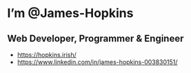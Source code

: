 # I’m @James-Hopkins
## Web Developer, Programmer & Engineer
- https://hopkins.irish/
- https://www.linkedin.com/in/james-hopkins-003830151/

<!---
James-Hopkins/James-Hopkins is a ✨ special ✨ repository because its `README.md` (this file) appears on your GitHub profile.
You can click the Preview link to take a look at your changes.
--->
